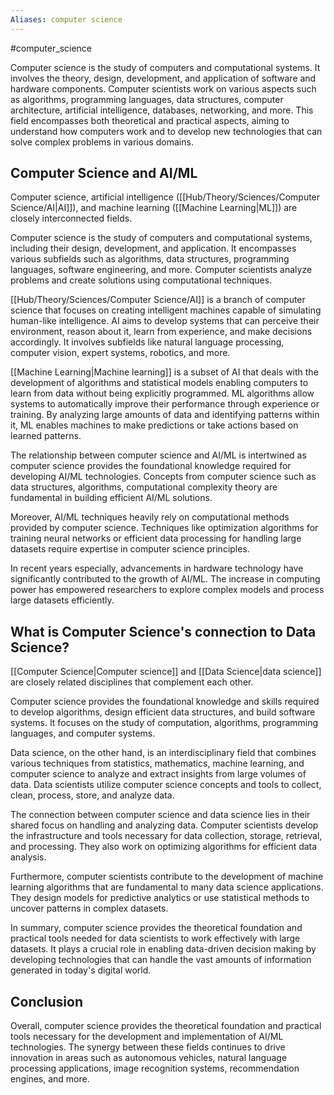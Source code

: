 ```yaml
---
Aliases: computer science
---
```

#computer_science

Computer science is the study of computers and computational systems. It involves the theory, design, development, and application of software and hardware components. Computer scientists work on various aspects such as algorithms, programming languages, data structures, computer architecture, artificial intelligence, databases, networking, and more. This field encompasses both theoretical and practical aspects, aiming to understand how computers work and to develop new technologies that can solve complex problems in various domains.

## Computer Science and AI/ML

Computer science, artificial intelligence ([[Hub/Theory/Sciences/Computer Science/AI|AI]]), and machine learning ([[Machine Learning|ML]]) are closely interconnected fields.

Computer science is the study of computers and computational systems, including their design, development, and application. It encompasses various subfields such as algorithms, data structures, programming languages, software engineering, and more. Computer scientists analyze problems and create solutions using computational techniques.

[[Hub/Theory/Sciences/Computer Science/AI]] is a branch of computer science that focuses on creating intelligent machines capable of simulating human-like intelligence. AI aims to develop systems that can perceive their environment, reason about it, learn from experience, and make decisions accordingly. It involves subfields like natural language processing, computer vision, expert systems, robotics, and more.

[[Machine Learning|Machine learning]] is a subset of AI that deals with the development of algorithms and statistical models enabling computers to learn from data without being explicitly programmed. ML algorithms allow systems to automatically improve their performance through experience or training. By analyzing large amounts of data and identifying patterns within it, ML enables machines to make predictions or take actions based on learned patterns.

The relationship between computer science and AI/ML is intertwined as computer science provides the foundational knowledge required for developing AI/ML technologies. Concepts from computer science such as data structures, algorithms, computational complexity theory are fundamental in building efficient AI/ML solutions.

Moreover, AI/ML techniques heavily rely on computational methods provided by computer science. Techniques like optimization algorithms for training neural networks or efficient data processing for handling large datasets require expertise in computer science principles.

In recent years especially, advancements in hardware technology have significantly contributed to the growth of AI/ML. The increase in computing power has empowered researchers to explore complex models and process large datasets efficiently.

## What is Computer Science's connection to Data Science?

[[Computer Science|Computer science]] and [[Data Science|data science]] are closely related disciplines that complement each other. 

Computer science provides the foundational knowledge and skills required to develop algorithms, design efficient data structures, and build software systems. It focuses on the study of computation, algorithms, programming languages, and computer systems.

Data science, on the other hand, is an interdisciplinary field that combines various techniques from statistics, mathematics, machine learning, and computer science to analyze and extract insights from large volumes of data. Data scientists utilize computer science concepts and tools to collect, clean, process, store, and analyze data.

The connection between computer science and data science lies in their shared focus on handling and analyzing data. Computer scientists develop the infrastructure and tools necessary for data collection, storage, retrieval, and processing. They also work on optimizing algorithms for efficient data analysis.

Furthermore, computer scientists contribute to the development of machine learning algorithms that are fundamental to many data science applications. They design models for predictive analytics or use statistical methods to uncover patterns in complex datasets.

In summary, computer science provides the theoretical foundation and practical tools needed for data scientists to work effectively with large datasets. It plays a crucial role in enabling data-driven decision making by developing technologies that can handle the vast amounts of information generated in today's digital world.


## Conclusion
Overall, computer science provides the theoretical foundation and practical tools necessary for the development and implementation of AI/ML technologies. The synergy between these fields continues to drive innovation in areas such as autonomous vehicles, natural language processing applications, image recognition systems, recommendation engines, and more.